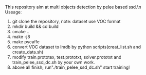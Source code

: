This repository aim at multi objects detection by pelee based ssd.\n
Useage:
1. git clone the repository, note: dataset use VOC format
2. mkdir build && cd build
3. cmake ..
4. make -j8
5. make pycaffe
6. convert VOC dataset to lmdb by python scripts(creat_list.sh and create_data.sh)
7. modify train.prototex, test.prototxt, solver.prototxt and train_pelee_ssd_dc.sh by your own work.
8. above all finish, run"./train_pelee_ssd_dc.sh" start training!

